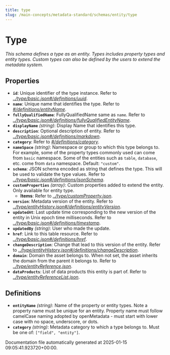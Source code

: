 ```yaml
---
title: type
slug: /main-concepts/metadata-standard/schemas/entity/type
---
```


# Type

*This schema defines a type as an entity. Types includes property types and entity types. Custom types can also be defined by the users to extend the metadata system.*

## Properties

- **`id`**: Unique identifier of the type instance. Refer to *[../type/basic.json#/definitions/uuid](#/type/basic.json#/definitions/uuid)*.
- **`name`**: Unique name that identifies the type. Refer to *[#/definitions/entityName](#definitions/entityName)*.
- **`fullyQualifiedName`**: FullyQualifiedName same as `name`. Refer to *[../type/basic.json#/definitions/fullyQualifiedEntityName](#/type/basic.json#/definitions/fullyQualifiedEntityName)*.
- **`displayName`** *(string)*: Display Name that identifies this type.
- **`description`**: Optional description of entity. Refer to *[../type/basic.json#/definitions/markdown](#/type/basic.json#/definitions/markdown)*.
- **`category`**: Refer to *[#/definitions/category](#definitions/category)*.
- **`nameSpace`** *(string)*: Namespace or group to which this type belongs to. For example, some of the property types commonly used can come from `basic` namespace. Some of the entities such as `table`, `database`, etc. come from `data` namespace. Default: `"custom"`.
- **`schema`**: JSON schema encoded as string that defines the type. This will be used to validate the type values. Refer to *[../type/basic.json#/definitions/jsonSchema](#/type/basic.json#/definitions/jsonSchema)*.
- **`customProperties`** *(array)*: Custom properties added to extend the entity. Only available for entity type.
  - **Items**: Refer to *[../type/customProperty.json](#/type/customProperty.json)*.
- **`version`**: Metadata version of the entity. Refer to *[../type/entityHistory.json#/definitions/entityVersion](#/type/entityHistory.json#/definitions/entityVersion)*.
- **`updatedAt`**: Last update time corresponding to the new version of the entity in Unix epoch time milliseconds. Refer to *[../type/basic.json#/definitions/timestamp](#/type/basic.json#/definitions/timestamp)*.
- **`updatedBy`** *(string)*: User who made the update.
- **`href`**: Link to this table resource. Refer to *[../type/basic.json#/definitions/href](#/type/basic.json#/definitions/href)*.
- **`changeDescription`**: Change that lead to this version of the entity. Refer to *[../type/entityHistory.json#/definitions/changeDescription](#/type/entityHistory.json#/definitions/changeDescription)*.
- **`domain`**: Domain the asset belongs to. When not set, the asset inherits the domain from the parent it belongs to. Refer to *[../type/entityReference.json](#/type/entityReference.json)*.
- **`dataProducts`**: List of data products this entity is part of. Refer to *[../type/entityReferenceList.json](#/type/entityReferenceList.json)*.
## Definitions

- **`entityName`** *(string)*: Name of the property or entity types. Note a property name must be unique for an entity. Property name must follow camelCase naming adopted by openMetadata - must start with lower case with no space, underscore, or dots.
- **`category`** *(string)*: Metadata category to which a type belongs to. Must be one of: `["field", "entity"]`.


Documentation file automatically generated at 2025-01-15 09:05:41.923720+00:00.

